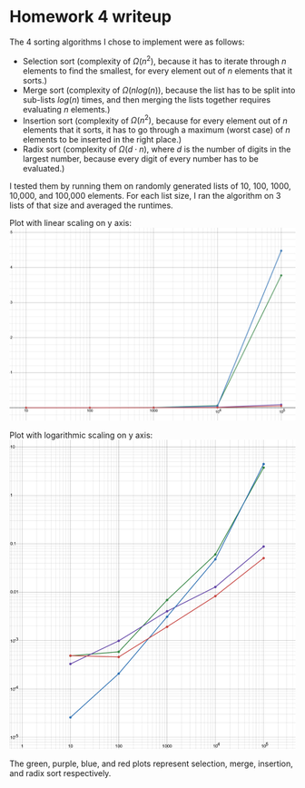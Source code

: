 # Homework 4 writeup

The 4 sorting algorithms I chose to implement were as follows:
* Selection sort (complexity of $\Omega(n^2)$, because it has to iterate through $n$ elements to find the smallest, for every element out of $n$ elements that it sorts.)
* Merge sort (complexity of $\Omega(nlog(n))$, because the list has to be split into sub-lists $log(n)$ times, and then merging the lists together requires evaluating $n$ elements.)
* Insertion sort (complexity of $\Omega(n^2)$, because for every element out of $n$ elements that it sorts, it has to go through a maximum (worst case) of $n$ elements to be inserted in the right place.)
* Radix sort (complexity of $\Omega(d \cdot n)$, where $d$ is the number of digits in the largest number, because every digit of every number has to be evaluated.)

I tested them by running them on randomly generated lists of 10, 100, 1000, 10,000, and 100,000 elements. For each list size, I ran the algorithm on 3 lists of that size and averaged the runtimes.

Plot with linear scaling on y axis:
![](runtime_plot.png)

Plot with logarithmic scaling on y axis:
![](runtimes_log_scale.png)

The green, purple, blue, and red plots represent selection, merge, insertion, and radix sort respectively.